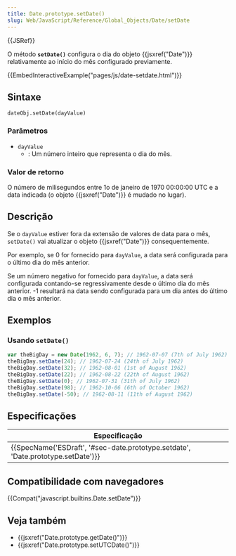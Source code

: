 ```yaml
---
title: Date.prototype.setDate()
slug: Web/JavaScript/Reference/Global_Objects/Date/setDate
---
```


{{JSRef}}

O método **`setDate()`** configura o dia do objeto {{jsxref("Date")}} relativamente ao início do mês configurado previamente.

{{EmbedInteractiveExample("pages/js/date-setdate.html")}}

## Sintaxe

```
dateObj.setDate(dayValue)
```

### Parâmetros

- `dayValue`
  - : Um número inteiro que representa o dia do mês.

### Valor de retorno

O número de milisegundos entre 1o de janeiro de 1970 00:00:00 UTC e a data indicada (o objeto {{jsxref("Date")}} é mudado no lugar).

## Descrição

Se o `dayValue` estiver fora da extensão de valores de data para o mês, `setDate()` vai atualizar o objeto {{jsxref("Date")}} consequentemente.

Por exemplo, se 0 for fornecido para `dayValue`, a data será configurada para o último dia do mês anterior.

Se um número negativo for fornecido para `dayValue`, a data será configurada contando-se regressivamente desde o último dia do mês anterior. -1 resultará na data sendo configurada para um dia antes do último dia o mês anterior.

## Exemplos

### Usando `setDate()`

```js
var theBigDay = new Date(1962, 6, 7); // 1962-07-07 (7th of July 1962)
theBigDay.setDate(24); // 1962-07-24 (24th of July 1962)
theBigDay.setDate(32); // 1962-08-01 (1st of August 1962)
theBigDay.setDate(22); // 1962-08-22 (22th of August 1962)
theBigDay.setDate(0); // 1962-07-31 (31th of July 1962)
theBigDay.setDate(98); // 1962-10-06 (6th of October 1962)
theBigDay.setDate(-50); // 1962-08-11 (11th of August 1962)
```

## Especificações

| Especificação                                                                    |
| -------------------------------------------------------------------------------- |
| {{SpecName('ESDraft', '#sec-date.prototype.setdate', 'Date.prototype.setDate')}} |

## Compatibilidade com navegadores

{{Compat("javascript.builtins.Date.setDate")}}

## Veja também

- {{jsxref("Date.prototype.getDate()")}}
- {{jsxref("Date.prototype.setUTCDate()")}}
